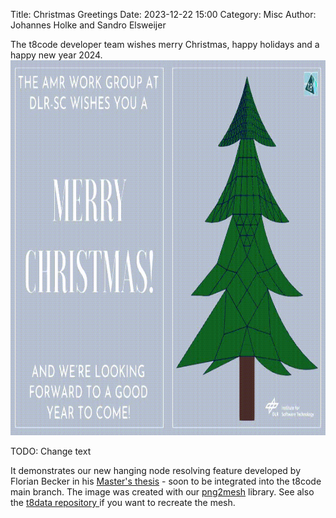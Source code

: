 Title: Christmas Greetings
Date: 2023-12-22 15:00
Category: Misc
Author: Johannes Holke and Sandro Elsweijer

The t8code developer team wishes merry Christmas, happy holidays and a happy new year 2024.
<img src="images/christmas23/AMR_christmas_card_2023.gif" height="600" />


TODO: Change text

It demonstrates our new hanging node resolving feature developed by Florian Becker in his <a href="https://elib.dlr.de/187499"> Master's thesis</a> - soon to be integrated into the t8code main branch.
The image was created with our <a href="https://github.com/dlr-amr/png2mesh">png2mesh</a> library. See also the <a href="https://github.com/DLR-AMR/t8data/tree/main/png2mesh/ChristmasCard2022"> t8data repository </a> if you want to recreate the mesh.
